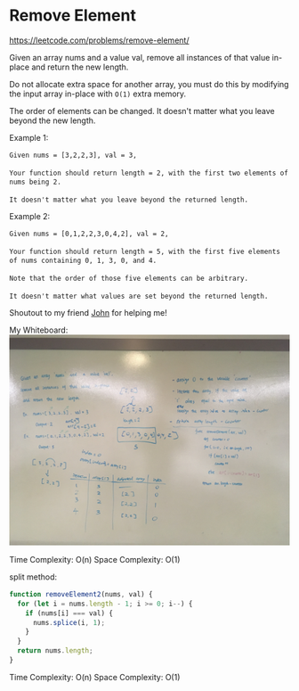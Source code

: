 # Remove Element 

https://leetcode.com/problems/remove-element/

Given an array nums and a value val, remove all instances of that value in-place and return the new length.

Do not allocate extra space for another array, you must do this by modifying the input array in-place with `O(1)` extra memory.

The order of elements can be changed. It doesn't matter what you leave beyond the new length.

Example 1:
```
Given nums = [3,2,2,3], val = 3,

Your function should return length = 2, with the first two elements of nums being 2.

It doesn't matter what you leave beyond the returned length.
```

Example 2:
```
Given nums = [0,1,2,2,3,0,4,2], val = 2,

Your function should return length = 5, with the first five elements of nums containing 0, 1, 3, 0, and 4.

Note that the order of those five elements can be arbitrary.

It doesn't matter what values are set beyond the returned length.
```

Shoutout to my friend [John](https://github.com/RevYolution) for helping me!

My Whiteboard:
![picture of my whiteboard](remove-element.JPG)

Time Complexity: O(n)
Space Complexity: O(1)

split method: 
```js
function removeElement2(nums, val) {
  for (let i = nums.length - 1; i >= 0; i--) {
    if (nums[i] === val) {
      nums.splice(i, 1);
    }
  }
  return nums.length;
}
```

Time Complexity: O(n)
Space Complexity: O(1)

